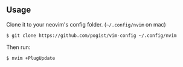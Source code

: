 ## Usage
Clone it to your neovim's config folder. (```~/.config/nvim``` on mac)
```sh
$ git clone https://github.com/pogist/vim-config ~/.config/nvim
```

Then run:
```sh
$ nvim +PlugUpdate
```
